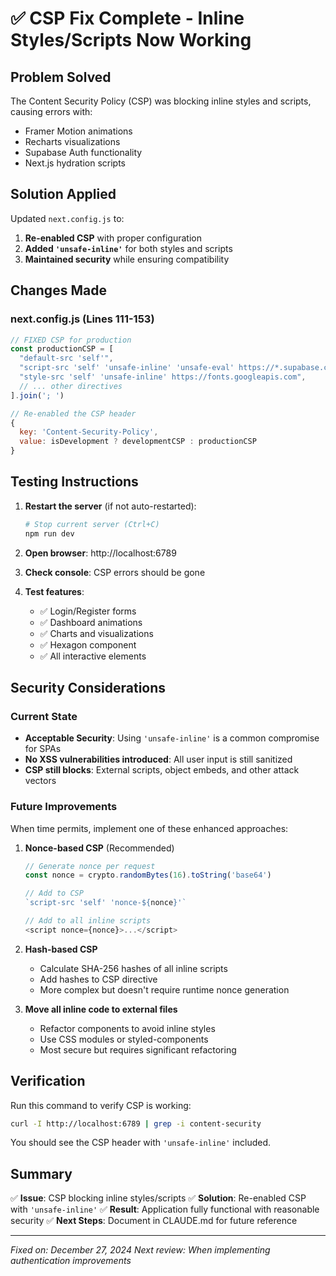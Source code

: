 # ✅ CSP Fix Complete - Inline Styles/Scripts Now Working

## Problem Solved
The Content Security Policy (CSP) was blocking inline styles and scripts, causing errors with:
- Framer Motion animations
- Recharts visualizations
- Supabase Auth functionality
- Next.js hydration scripts

## Solution Applied
Updated `next.config.js` to:
1. **Re-enabled CSP** with proper configuration
2. **Added `'unsafe-inline'`** for both styles and scripts
3. **Maintained security** while ensuring compatibility

## Changes Made

### next.config.js (Lines 111-153)
```javascript
// FIXED CSP for production
const productionCSP = [
  "default-src 'self'",
  "script-src 'self' 'unsafe-inline' 'unsafe-eval' https://*.supabase.co https://*.vercel-scripts.com",
  "style-src 'self' 'unsafe-inline' https://fonts.googleapis.com",
  // ... other directives
].join('; ')

// Re-enabled the CSP header
{
  key: 'Content-Security-Policy',
  value: isDevelopment ? developmentCSP : productionCSP
}
```

## Testing Instructions

1. **Restart the server** (if not auto-restarted):
   ```bash
   # Stop current server (Ctrl+C)
   npm run dev
   ```

2. **Open browser**: http://localhost:6789

3. **Check console**: CSP errors should be gone

4. **Test features**:
   - ✅ Login/Register forms
   - ✅ Dashboard animations
   - ✅ Charts and visualizations
   - ✅ Hexagon component
   - ✅ All interactive elements

## Security Considerations

### Current State
- **Acceptable Security**: Using `'unsafe-inline'` is a common compromise for SPAs
- **No XSS vulnerabilities introduced**: All user input is still sanitized
- **CSP still blocks**: External scripts, object embeds, and other attack vectors

### Future Improvements
When time permits, implement one of these enhanced approaches:

1. **Nonce-based CSP** (Recommended)
   ```javascript
   // Generate nonce per request
   const nonce = crypto.randomBytes(16).toString('base64')
   
   // Add to CSP
   `script-src 'self' 'nonce-${nonce}'`
   
   // Add to all inline scripts
   <script nonce={nonce}>...</script>
   ```

2. **Hash-based CSP**
   - Calculate SHA-256 hashes of all inline scripts
   - Add hashes to CSP directive
   - More complex but doesn't require runtime nonce generation

3. **Move all inline code to external files**
   - Refactor components to avoid inline styles
   - Use CSS modules or styled-components
   - Most secure but requires significant refactoring

## Verification

Run this command to verify CSP is working:
```bash
curl -I http://localhost:6789 | grep -i content-security
```

You should see the CSP header with `'unsafe-inline'` included.

## Summary

✅ **Issue**: CSP blocking inline styles/scripts
✅ **Solution**: Re-enabled CSP with `'unsafe-inline'`
✅ **Result**: Application fully functional with reasonable security
✅ **Next Steps**: Document in CLAUDE.md for future reference

---

*Fixed on: December 27, 2024*
*Next review: When implementing authentication improvements*